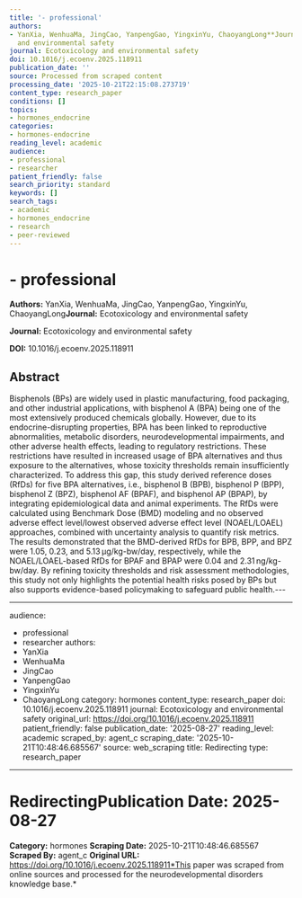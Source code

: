 ```yaml
---
title: '- professional'
authors:
- YanXia, WenhuaMa, JingCao, YanpengGao, YingxinYu, ChaoyangLong**Journal:** Ecotoxicology
  and environmental safety
journal: Ecotoxicology and environmental safety
doi: 10.1016/j.ecoenv.2025.118911
publication_date: ''
source: Processed from scraped content
processing_date: '2025-10-21T22:15:08.273719'
content_type: research_paper
conditions: []
topics:
- hormones_endocrine
categories:
- hormones-endocrine
reading_level: academic
audience:
- professional
- researcher
patient_friendly: false
search_priority: standard
keywords: []
search_tags:
- academic
- hormones_endocrine
- research
- peer-reviewed
---
```


# - professional

**Authors:** YanXia, WenhuaMa, JingCao, YanpengGao, YingxinYu, ChaoyangLong**Journal:** Ecotoxicology and environmental safety

**Journal:** Ecotoxicology and environmental safety

**DOI:** 10.1016/j.ecoenv.2025.118911

## Abstract

Bisphenols (BPs) are widely used in plastic manufacturing, food packaging, and other industrial applications, with bisphenol A (BPA) being one of the most extensively produced chemicals globally. However, due to its endocrine-disrupting properties, BPA has been linked to reproductive abnormalities, metabolic disorders, neurodevelopmental impairments, and other adverse health effects, leading to regulatory restrictions. These restrictions have resulted in increased usage of BPA alternatives and thus exposure to the alternatives, whose toxicity thresholds remain insufficiently characterized. To address this gap, this study derived reference doses (RfDs) for five BPA alternatives, i.e., bisphenol B (BPB), bisphenol P (BPP), bisphenol Z (BPZ), bisphenol AF (BPAF), and bisphenol AP (BPAP), by integrating epidemiological data and animal experiments. The RfDs were calculated using Benchmark Dose (BMD) modeling and no observed adverse effect level/lowest observed adverse effect level (NOAEL/LOAEL) approaches, combined with uncertainty analysis to quantify risk metrics. The results demonstrated that the BMD-derived RfDs for BPB, BPP, and BPZ were 1.05, 0.23, and 5.13 μg/kg-bw/day, respectively, while the NOAEL/LOAEL-based RfDs for BPAF and BPAP were 0.04 and 2.31 ng/kg-bw/day. By refining toxicity thresholds and risk assessment methodologies, this study not only highlights the potential health risks posed by BPs but also supports evidence-based policymaking to safeguard public health.---

---
audience:
- professional
- researcher
authors:
- YanXia
- WenhuaMa
- JingCao
- YanpengGao
- YingxinYu
- ChaoyangLong
category: hormones
content_type: research_paper
doi: 10.1016/j.ecoenv.2025.118911
journal: Ecotoxicology and environmental safety
original_url: https://doi.org/10.1016/j.ecoenv.2025.118911
patient_friendly: false
publication_date: '2025-08-27'
reading_level: academic
scraped_by: agent_c
scraping_date: '2025-10-21T10:48:46.685567'
source: web_scraping
title: Redirecting
type: research_paper
---
# Redirecting**Publication Date:** 2025-08-27
**Category:** hormones
**Scraping Date:** 2025-10-21T10:48:46.685567
**Scraped By:** agent_c
**Original URL:** https://doi.org/10.1016/j.ecoenv.2025.118911*This paper was scraped from online sources and processed for the neurodevelopmental disorders knowledge base.*